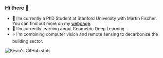 ### Hi there 👋

- 🔭 I’m currently a PhD Student at Stanford University with Martin Fischer. You can find out more on my [webpage](https://kdmayer.github.io/).
- 🌱 I’m currently learning about Geometric Deep Learning.
- ⚡ I'm combining computer vision and remote sensing to decarbonize the building sector.

![Kevin's GitHub stats](https://github-readme-stats.vercel.app/api?username=kdmayer&theme=dark)

<!--
**kdmayer/kdmayer** is a ✨ _special_ ✨ repository because its `README.md` (this file) appears on your GitHub profile.

Here are some ideas to get you started:

- 🔭 I’m currently working on ...
- 🌱 I’m currently learning ...
- 👯 I’m looking to collaborate on ...
- 🤔 I’m looking for help with ...
- 💬 Ask me about ...
- 📫 How to reach me: ...
- 😄 Pronouns: ...
- ⚡ Fun fact: ...
-->
